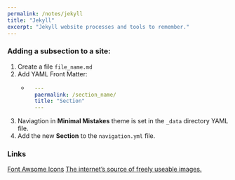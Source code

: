 ```yaml
---
permalink: /notes/jekyll
title: "Jekyll"
excerpt: "Jekyll website processes and tools to remember."
---
```


### Adding a subsection to a site:
1. Create a file ```file_name.md```
1. Add YAML Front Matter:
    - ```yaml
        ---
        paermalink: /section_name/
        title: "Section"
        ---
        ```
1. Naviagtion in **Minimal Mistakes** theme is set in the ```_data``` directory YAML file.
1. Add the new **Section** to the ```navigation.yml``` file.


### Links

[Font Awsome Icons](https://fontawesome.com/icons?d=gallery)
[The internet’s source of freely useable images.](https://unsplash.com)



